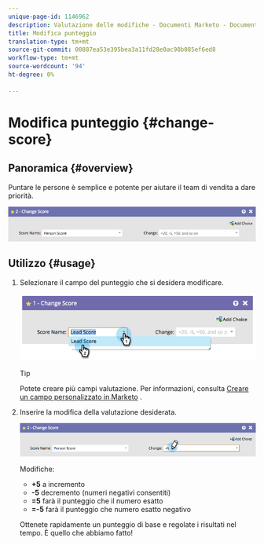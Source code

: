 ```yaml
---
unique-page-id: 1146962
description: Valutazione delle modifiche - Documenti Marketo - Documentazione del prodotto
title: Modifica punteggio
translation-type: tm+mt
source-git-commit: 00887ea53e395bea3a11fd28e0ac98b085ef6ed8
workflow-type: tm+mt
source-wordcount: '94'
ht-degree: 0%

---
```



# Modifica punteggio {#change-score}

## Panoramica {#overview}

Puntare le persone è semplice e potente per aiutare il team di vendita a dare priorità.

![](assets/flowstep-changescore.png)

## Utilizzo {#usage}

1. Selezionare il campo del punteggio che si desidera modificare.

   ![](assets/image2014-9-22-11-3a7-3a31.png)

   >[!TIP]
   >
   >Potete creare più campi valutazione. Per informazioni, consulta [Creare un campo personalizzato in Marketo](../../../../product-docs/administration/field-management/create-a-custom-field-in-marketo.md) .

1. Inserire la modifica della valutazione desiderata.

   ![](assets/flowstep-changescoretype.png)

   Modifiche:

   * **+5** a incremento
   * **-5** decremento (numeri negativi consentiti)
   * **=5** farà il punteggio che il numero esatto
   * **=-5** farà il punteggio che numero esatto negativo

   Ottenete rapidamente un punteggio di base e regolate i risultati nel tempo. È quello che abbiamo fatto!

